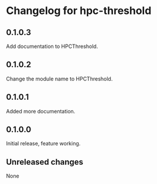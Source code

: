 # Changelog for hpc-threshold

## 0.1.0.3

Add documentation to HPCThreshold.

## 0.1.0.2

Change the module name to HPCThreshold.

## 0.1.0.1

Added more documentation.

## 0.1.0.0

Initial release, feature working.

## Unreleased changes

None
